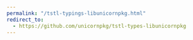 ```yaml
---
permalink: "/tstl-typings-libunicornpkg.html"
redirect_to:
  - https://github.com/unicornpkg/tstl-types-libunicornpkg
---
```

